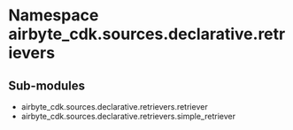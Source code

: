 Namespace airbyte_cdk.sources.declarative.retrievers
====================================================

Sub-modules
-----------
* airbyte_cdk.sources.declarative.retrievers.retriever
* airbyte_cdk.sources.declarative.retrievers.simple_retriever